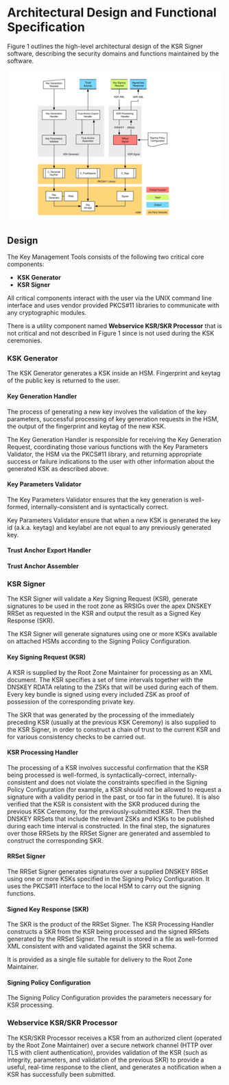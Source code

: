 # Architectural Design and Functional Specification

Figure 1 outlines the high-level architectural design of the KSR Signer
software, describing the security domains and functions maintained by the
software.

![Figure 1: Architectural overview of the KSR Signer software][figure1]

[figure1]: ksr-signer.svg "Architectural overview of the KSR Signer software"

## Design

The Key Management Tools consists of the following two critical core components:

-   **KSK Generator**
-   **KSR Signer**

All critical components interact with the user via the UNIX command line
interface and uses vendor provided PKCS#11 libraries to communicate with any
cryptographic modules.

There is a utility component named **Webservice KSR/SKR Processor** that is not
critical and not described in Figure 1 since is not used during the KSK
ceremonies.

### KSK Generator

The KSK Generator generates a KSK inside an HSM. Fingerprint and keytag of the
public key is returned to the user.

#### Key Generation Handler

The process of generating a new key involves the validation of the key
parameters, successful processing of key generation requests in the HSM, the
output of the fingerprint and keytag of the new KSK.

The Key Generation Handler is responsible for receiving the Key Generation
Request, coordinating those various functions with the Key Parameters
Validator, the HSM via the PKCS#11 library, and returning appropriate success
or failure indications to the user with other information about the generated
KSK as described above.

#### Key Parameters Validator

The Key Parameters Validator ensures that the key generation is well-formed,
internally-consistent and is syntactically correct.

Key Parameters Validator ensure that when a new KSK is generated the key id
(a.k.a. keytag) and keylabel are not equal to any previously generated key.

#### Trust Anchor Export Handler

#### Trust Anchor Assembler

### KSR Signer

The KSR Signer will validate a Key Signing Request (KSR), generate signatures
to be used in the root zone as RRSIGs over the apex DNSKEY RRSet as requested
in the KSR and output the result as a Signed Key Response (SKR).

The KSR Signer will generate signatures using one or more KSKs available on
attached HSMs according to the Signing Policy Configuration.

#### Key Signing Request (KSR)

A KSR is supplied by the Root Zone Maintainer for processing as an XML
document. The KSR specifies a set of time intervals together with the DNSKEY
RDATA relating to the ZSKs that will be used during each of them. Every key
bundle is signed using every included ZSK as proof of possession of the
corresponding private key.

The SKR that was generated by the processing of the immediately preceding KSR
(usually at the previous KSK Ceremony) is also supplied to the KSR Signer, in
order to construct a chain of trust to the current KSR and for various
consistency checks to be carried out.

#### KSR Processing Handler

The processing of a KSR involves successful confirmation that the KSR being
processed is well-formed, is syntactically-correct, internally-consistent and
does not violate the constraints specified in the Signing Policy Configuration
(for example, a KSR should not be allowed to request a signature with a
validity period in the past, or too far in the future). It is also verified
that the KSR is consistent with the SKR produced during the previous KSK
Ceremony, for the previously-submitted KSR. Then the DNSKEY RRSets that include
the relevant ZSKs and KSKs to be published during each time interval is
constructed. In the final step, the signatures over those RRSets by the RRSet
Signer are generated and assembled to construct the corresponding SKR.

#### RRSet Signer

The RRSet Signer generates signatures over a supplied DNSKEY RRSet using one or
more KSKs specified in the Signing Policy Configuration. It uses the PKCS#11
interface to the local HSM to carry out the signing functions.

#### Signed Key Response (SKR)

The SKR is the product of the RRSet Signer. The KSR Processing Handler
constructs a SKR from the KSR being processed and the signed RRSets generated
by the RRSet Signer. The result is stored in a file as well-formed XML
consistent with and validated against the SKR schema.

It is provided as a single file suitable for delivery to the Root Zone
Maintainer.

#### Signing Policy Configuration

The Signing Policy Configuration provides the parameters necessary for KSR
processing.

### Webservice KSR/SKR Processor

The KSR/SKR Processor receives a KSR from an authorized client (operated by the
Root Zone Maintainer) over a secure network channel (HTTP over TLS with client
authentication), provides validation of the KSR (such as integrity, parameters,
and validation of the previous SKR) to provide a useful, real-time response to
the client, and generates a notification when a KSR has successfully been
submitted.
